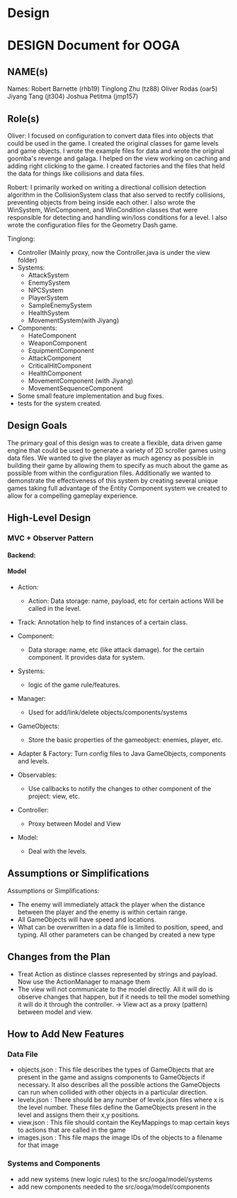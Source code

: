 # Design

# DESIGN Document for OOGA
## NAME(s)

Names: Robert Barnette (rhb19) Tinglong Zhu (tz88) Oliver Rodas (oar5) Jiyang Tang (jt304) Joshua Petitma (jmp157)

## Role(s)
Oliver: I focused on configuration to convert data files into objects that could be used in the game. I created the original classes for game levels and game objects. I wrote the example files for data and wrote the original goomba's revenge and galaga. I helped on the view working on caching and adding right clicking to the game. I created factories and the files that held the data for things like collisions and data files.

Robert: I primarily worked on writing a directional collision detection algorithm in the CollisionSystem class that also served to rectify collisions, preventing objects from being inside each other. I also wrote the WinSystem, WinComponent, and WinCondition classes that were responsible for detecting and handling win/loss conditions for a level. I also wrote the configuration files for the Geometry Dash game. 

Tinglong:
- Controller (Mainly proxy, now the Controller.java is under the view folder)
- Systems:
    - AttackSystem
    - EnemySystem
    - NPCSystem
    - PlayerSystem
    - SampleEnemySystem
    - HealthSystem
    - MovementSystem(with Jiyang)
- Components:
    - HateComponent
    - WeaponComponent
    - EquipmentComponent
    - AttackComponent
    - CriticalHitComponent
    - HealthComponent
    - MovementComponent (with Jiyang)
    - MovementSequenceComponent
- Some small feature implementation and bug fixes.
- tests for the system created.


## Design Goals
The primary goal of this design was to create a flexible, data driven game engine that could be used to generate a variety of 2D scroller games using data files. We wanted to give the player as much agency as possible in building their game by allowing them to specify as much about the game as possible from within the configuration files. Additionally we wanted to demonstrate the effectiveness of this system by creating several unique games taking full advantage of the Entity Component system we created to allow for a compelling gameplay experience. 

## High-Level Design
### MVC + Observer Pattern

#### Backend:
#### Model
- Action:
    - Action: Data storage: name, payload, etc for certain actions
      Will be called in the level.
- Track: Annotation help to find instances of a certain class.
  
- Component:
    - Data storage: name, etc (like attack damage). for the certain component. It provides data for system.

- Systems:
  - logic of the game rule/features.
- Manager:
    - Used for add/link/delete objects/components/systems
  
- GameObjects:
  - Store the basic properties of the gameobject: enemies, player, etc.

- Adapter & Factory: Turn config files to Java GameObjects,  components and levels.


- Observables:
  - Use callbacks to notify the changes to other component of the project: view, etc.

- Controller:
  - Proxy between Model and View
  
- Model: 
    - Deal with the levels.



## Assumptions or Simplifications
Assumptions or Simplifications:
- The enemy will immediately attack the player when the distance between the player and the enemy is within certain range.
- All GameObjects will have speed and locations.
- What can be overwritten in a data file is limited to position, speed, and typing. All other parameters can be changed by created a new type

## Changes from the Plan
- Treat Action as distince classes represented by strings and payload. Now use the ActionManager to manage them
- The view will not communicate to the model directly. All it will do is observe
  changes that happen, but if it needs to tell the model something it will do it
  through the controller. -> View act as a proxy (pattern) between model and view.

## How to Add New Features

### Data File

* objects.json : This file describes the types of GameObjects that are present in the game and assigns components to GameObjects if necessary. It also describes all the possible actions the GameObjects can run when collided with other objects in a particular direction.
* levelx.json : There should be any number of levelx.json files where x is the level number. These files define the GameObjects present in the level and assigns them their x,y positions. 
* view.json : This file should contain the KeyMappings to map certain keys to actions that are called in the game
* images.json : This file maps the image IDs of the objects to a filename for that image

### Systems and Components
- add new systems (new logic rules) to the src/ooga/model/systems
- add new components needed to the src/ooga/model/components